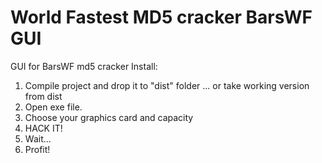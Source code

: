 World Fastest MD5 cracker BarsWF GUI
=========

GUI for BarsWF md5 cracker
Install:
1. Compile project and drop it to "dist" folder
     ... or take working version from dist
2. Open exe file.
3. Choose your graphics card and capacity
4. HACK IT!
5. Wait...
6. Profit!